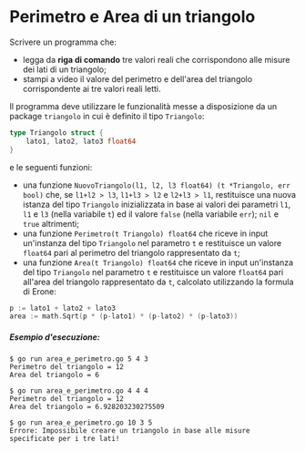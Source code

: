 # Perimetro e Area di un triangolo
Scrivere un programma che:
* legga da **riga di comando** tre valori reali che corrispondono alle misure dei lati di un triangolo;
* stampi a video il valore del perimetro e dell'area del triangolo corrispondente ai tre valori reali letti.

Il programma deve utilizzare le funzionalità messe a disposizione da un package `triangolo` in cui è definito il tipo `Triangolo`:
```go
type Triangolo struct {
    lato1, lato2, lato3 float64
}
```
e le seguenti funzioni:
* una funzione `NuovoTriangolo(l1, l2, l3 float64) (t *Triangolo, err bool)` che, se `l1+l2 > l3`, `l1+l3 > l2` e `l2+l3 > l1`, restituisce una nuova istanza del tipo `Triangolo` inizializzata in base ai valori dei parametri `l1`, `l1` e `l3` (nella variabile `t`) ed il valore `false` (nella variabile `err`); `nil` e `true` altrimenti;
* una funzione `Perimetro(t Triangolo) float64` che riceve in input un'instanza del tipo `Triangolo` nel parametro `t` e restituisce un valore `float64` pari al perimetro del triangolo rappresentato da `t`;
* una funzione `Area(t Triangolo) float64` che riceve in input un'instanza del tipo `Triangolo` nel parametro `t` e restituisce un valore `float64` pari all'area del triangolo rappresentato da `t`, calcolato utilizzando la formula di Erone:
```go
p := lato1 + lato2 + lato3
area := math.Sqrt(p * (p-lato1) * (p-lato2) * (p-lato3))
```

##### Esempio d'esecuzione:

```text
$ go run area_e_perimetro.go 5 4 3
Perimetro del triangolo = 12
Area del triangolo = 6

$ go run area_e_perimetro.go 4 4 4
Perimetro del triangolo = 12
Area del triangolo = 6.928203230275509

$ go run area_e_perimetro.go 10 3 5
Errore: Impossibile creare un triangolo in base alle misure specificate per i tre lati!
```
